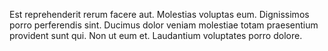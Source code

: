 Est reprehenderit rerum facere aut. Molestias voluptas eum. Dignissimos porro perferendis sint. Ducimus dolor veniam molestiae totam praesentium provident sunt qui. Non ut eum et. Laudantium voluptates porro dolore.